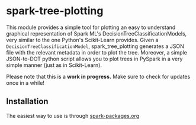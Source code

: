 # spark-tree-plotting

This module provides a simple tool for plotting an easy to understand graphical representation of Spark ML's DecisionTreeClassificationModels, very similar to the one Python's Scikit-Learn provides.
Given a `DecisionTreeClassificationModel`, spark_tree_plotting generates a JSON file with
the relevant metadata in order to plot the tree. Moreover, a simple JSON-to-DOT python
script allows you to plot trees in PySpark in a very simple manner (just as in Scikit-Learn).

Please note that this is a **work in progress.** Make sure to check for updates once in a while!

## Installation
The easiest way to use is through [spark-packages.org](https://spark-packages.org/)
